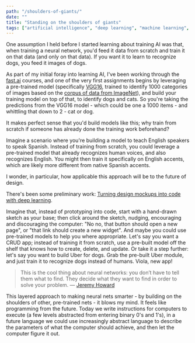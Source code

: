 ```yaml
---
path: "/shoulders-of-giants/"
date: ""
title: "Standing on the shoulders of giants"
tags: ["artificial intelligence", "deep learning", "machine learning", "PC", "pytorch", "tensorflow", "gpu"]
---
```


One assumption I held before I started learning about training AI was that, when training a neural network, you'd feed it data from scratch and train it on that data (and only on that data). If you want it to learn to recognize dogs, you feed it images of dogs.

As part of my initial foray into learning AI, I've been working through the [fast.ai](http://fast.ai) courses, and one of the very first assignments begins by leveraging a pre-trained model (specifically [VGG16](https://www.kaggle.com/keras/vgg16), trained to identify 1000 categories of images based on the [corpus of data from ImageNet](http://www.image-net.org)), and build your training model on top of that, to identify dogs and cats. So you're taking the predictions from the VGG16 model - which could be one a 1000 items - and whittling that down to 2 - cat or dog.

It makes perfect sense that you'd build models like this; why train from scratch if someone has already done the training work beforehand?

Imagine a scenario where you're building a model to teach English speakers to speak Spanish. Instead of training from scratch, you could leverage a pre-trained model that already recognizes human voices, and also recognizes English. You might then train it specifically on English accents, which are likely more different from native Spanish accents.

I wonder, in particular, how applicable this approach will be to the future of design.

There's been some preliminary work: [Turning design mockups into code with deep learning](https://blog.floydhub.com/turning-design-mockups-into-code-with-deep-learning/).

Imagine that, instead of prototyping into code, start with a hand-drawn sketch as your base; then click around the sketch, nudging, encouraging and discouraging the computer: "No no, that button should open a new page", or "that link should create a new widget". And maybe you could use pre-trained models to help you where appropriate. Let's say you want a CRUD app; instead of training it from scratch, use a pre-built model off the shelf that knows how to create, delete, and update. Or take it a step further: let's say you want to build Uber for dogs. Grab the pre-built Uber module, and just train it to recognize dogs instead of humans. Viola, new app!

> This is the cool thing about neural networks: you don’t have to tell them what to find. They decide what they want to find in order to solve your problem. &mdash; [Jeremy Howard](https://www.youtube.com/watch?v=6kwQEBMandw&feature=youtu.be&t=12m22s)

This layered approach to making neural nets smarter - by building on the shoulders of other, pre-trained nets - it blows my mind. It feels like programming from the future. Today we write instructions for computers to execute (a few levels abstracted from entering binary 0's and 1's), in a future language we could use increasingly abstract language to describe the parameters of what the computer should achieve, and then let the computer figure it out.
